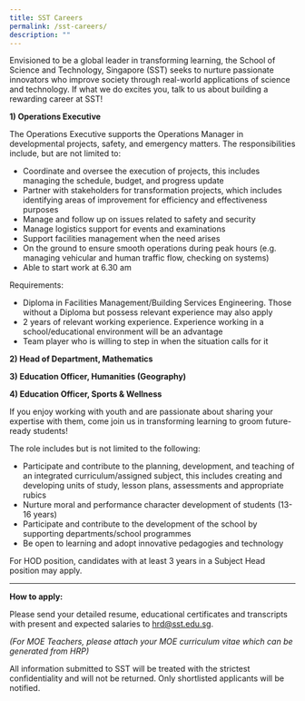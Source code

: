 ```yaml
---
title: SST Careers
permalink: /sst-careers/
description: ""
---
```

Envisioned to be a global leader in transforming learning, the School of Science and Technology, Singapore (SST) seeks to nurture passionate innovators who improve society through real-world applications of science and technology. If what we do excites you, talk to us about building a rewarding career at SST!

**1) Operations Executive**

The Operations Executive supports the Operations Manager in developmental projects, safety, and emergency matters. The responsibilities include, but are not limited to:

*   Coordinate and oversee the execution of projects, this includes managing the schedule, budget, and progress update
*   Partner with stakeholders for transformation projects, which includes identifying areas of improvement for efficiency and effectiveness purposes
*   Manage and follow up on issues related to safety and security
*   Manage logistics support for events and examinations
*   Support facilities management when the need arises
*   On the ground to ensure smooth operations during peak hours (e.g. managing vehicular and human traffic flow, checking on systems)
*   Able to start work at 6.30 am

Requirements:

*   Diploma in Facilities Management/Building Services Engineering. Those without a Diploma but possess relevant experience may also apply
*   2 years of relevant working experience. Experience working in a school/educational environment will be an advantage
*   Team player who is willing to step in when the situation calls for it

**2) Head of Department, Mathematics**

**3) Education Officer, Humanities (Geography)**

**4) Education Officer, Sports & Wellness**

If you enjoy working with youth and are passionate about sharing your expertise with them, come join us in transforming learning to groom future-ready students!

The role includes but is not limited to the following:

*   Participate and contribute to the planning, development, and teaching of an integrated curriculum/assigned subject, this includes creating and developing units of study, lesson plans, assessments and appropriate rubics
*   Nurture moral and performance character development of students (13-16 years)
*   Participate and contribute to the development of the school by supporting departments/school programmes
*   Be open to learning and adopt innovative pedagogies and technology

For HOD position, candidates with at least 3 years in a Subject Head position may apply.

* * *

**How to apply:**

Please send your detailed resume, educational certificates and transcripts with present and expected salaries to [hrd@sst.edu.sg](mailto:hrd@sst.edu.sg).

_(For MOE Teachers, please attach your MOE curriculum vitae which can be generated from HRP)_

All information submitted to SST will be treated with the strictest confidentiality and will not be returned. Only shortlisted applicants will be notified.